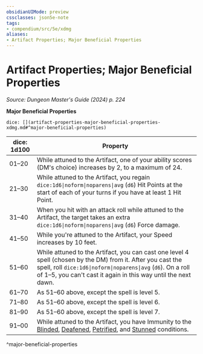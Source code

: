 ```yaml
---
obsidianUIMode: preview
cssclasses: json5e-note
tags:
- compendium/src/5e/xdmg
aliases:
- Artifact Properties; Major Beneficial Properties
---
```

# Artifact Properties; Major Beneficial Properties
*Source: Dungeon Master's Guide (2024) p. 224* 

**Major Beneficial Properties**

`dice: [](artifact-properties-major-beneficial-properties-xdmg.md#^major-beneficial-properties)`

| dice: 1d100 | Property |
|-------------|----------|
| 01–20 | While attuned to the Artifact, one of your ability scores (DM's choice) increases by 2, to a maximum of 24. |
| 21–30 | While attuned to the Artifact, you regain `dice:1d6\|noform\|noparens\|avg` (`d6`) Hit Points at the start of each of your turns if you have at least 1 Hit Point. |
| 31–40 | When you hit with an attack roll while attuned to the Artifact, the target takes an extra `dice:1d6\|noform\|noparens\|avg` (`d6`) Force damage. |
| 41–50 | While you're attuned to the Artifact, your Speed increases by 10 feet. |
| 51–60 | While attuned to the Artifact, you can cast one level 4 spell (chosen by the DM) from it. After you cast the spell, roll `dice:1d6\|noform\|noparens\|avg` (`d6`). On a roll of 1–5, you can't cast it again in this way until the next dawn. |
| 61–70 | As 51–60 above, except the spell is level 5. |
| 71–80 | As 51–60 above, except the spell is level 6. |
| 81–90 | As 51–60 above, except the spell is level 7. |
| 91–00 | While attuned to the Artifact, you have Immunity to the [Blinded](conditions.md#Blinded), [Deafened](conditions.md#Deafened), [Petrified](conditions.md#Petrified), and [Stunned](conditions.md#Stunned) conditions. |
^major-beneficial-properties